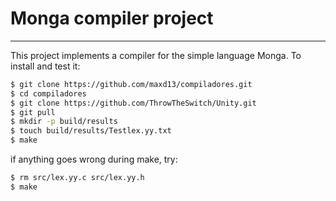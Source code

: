 # Monga compiler project
---

This project implements a compiler for the simple language Monga.
To install and test it:

```sh
$ git clone https://github.com/maxd13/compiladores.git
$ cd compiladores
$ git clone https://github.com/ThrowTheSwitch/Unity.git
$ git pull
$ mkdir -p build/results
$ touch build/results/Testlex.yy.txt
$ make
```

if anything goes wrong during make, try:
```sh
$ rm src/lex.yy.c src/lex.yy.h
$ make
```